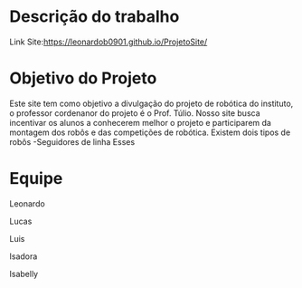 # Descrição do trabalho

Link Site:https://leonardob0901.github.io/ProjetoSite/

<h1>Objetivo do Projeto</h1>
<p>Este site tem como objetivo a divulgação do projeto de robótica do instituto, o professor cordenanor do projeto é o Prof. Túlio. Nosso site busca incentivar os alunos a conhecerem melhor o projeto e participarem da montagem dos robôs e das competições de robótica.
 Existem dois tipos de robôs
-Seguidores de linha
   Esses</p>

# Equipe

 Leonardo
 <p></p>
 Lucas
 <p></p>
 Luis
 <p>
 </p>
 Isadora
 <p></p>
 Isabelly
 <p></p>
